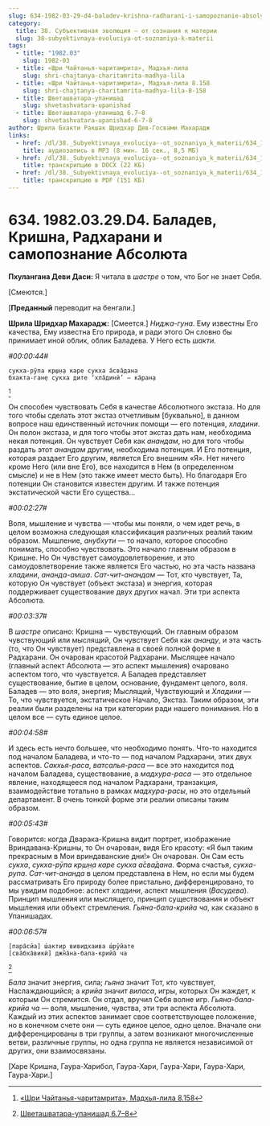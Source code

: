 ```yaml
---
slug: 634-1982-03-29-d4-baladev-krishna-radharani-i-samopoznanie-absolyuta
category:
  title: 38. Субъективная эволюция — от сознания к материи
  slug: 38-subyektivnaya-evoluciya-ot-soznaniya-k-materii
tags:
  - title: "1982.03"
    slug: 1982-03
  - title: «Шри Чайтанья-чаритамрита», Мадхья-лила
    slug: shri-chajtanya-charitamrita-madhya-lila
  - title: «Шри Чайтанья-чаритамрита», Мадхья-лила 8.158
    slug: shri-chajtanya-charitamrita-madhya-lila-8-158
  - title: Шветашватара-упанишад
    slug: shvetashvatara-upanishad
  - title: Шветашватара-упанишад 6.7–8
    slug: shvetashvatara-upanishad-6-7-8
author: Шрила Бхакти Ракшак Шридхар Дев-Госвами Махарадж
links:
  - href: /dl/38._Subyektivnaya_evoluciya--ot_soznaniya_k_materii/634_1982.03.29.D4_SridharMj_Baladev_Krishna_Radharani_i_samopoznanie_Absoljuta.mp3
    title: аудиозапись в MP3 (8 мин. 16 сек., 8,5 МБ)
  - href: /dl/38._Subyektivnaya_evoluciya--ot_soznaniya_k_materii/634_1982.03.29.D4_SridharMj_Baladev_Krishna_Radharani_i_samopoznanie_Absoljuta.docx
    title: транскрипцию в DOCX (22 КБ)
  - href: /dl/38._Subyektivnaya_evoluciya--ot_soznaniya_k_materii/634_1982.03.29.D4_SridharMj_Baladev_Krishna_Radharani_i_samopoznanie_Absoljuta.pdf
    title: транскрипцию в PDF (151 КБ)
---
```


# 634. 1982.03.29.D4. Баладев, Кришна, Радхарани и самопознание Абсолюта

**Пхулангана Деви Даси:** Я читала в *шастре* о том, что Бог не знает Себя.

[Смеются.]

[**Преданный** переводит на бенгали.]

**Шрила Шридхар Махарадж:** [Смеется.] *Ниджа-гуна*. Ему известны Его качества, Ему известна Его природа, и ради этого Он словно бы принимает иной облик, облик Баладева. У Него есть *шакти.*

*#00:00:44#*

    сукха-рӯпа кр̣ш̣н̣а каре сукха а̄сва̄дана
    бхакта-ган̣е сукха дите ‘хла̄динӣ’ — ка̄ран̣а
[^_ftn1]

Он способен чувствовать Себя в качестве Абсолютного экстаза. Но для того чтобы сделать этот экстаз отчетливым [буквально], в данном вопросе наш единственный источник помощи — его потенция, *хладини*. Он полон экстаза, и для того чтобы этот экстаз дать нам, необходима некая потенция. Он чувствует Себя как *анандам*, но для того чтобы раздать этот *анандам* другим, необходима потенция. И Его потенция, которая раздает Его другим, является Его внешним «Я». Нет ничего кроме Него (или вне Его), все находится в Нем (в определенном смысле) и не в Нем (это также имеет место быть). Но благодаря Его потенции Он становится известен другим. И также потенция экстатической части Его существа…

*#00:02:27#*

Воля, мышление и чувства — чтобы мы поняли, о чем идет речь, в целом возможна следующая классификация различных реалий таким образом. Мышление, *анубхути* — то начало, которое способно понимать, способно чувствовать. Это начало главным образом в Кришне. Но Он чувствует самоудовлетворение, и это самоудовлетворение также является Его частью, но эта часть названа *хладини*, *ананда-амша*. *Сат-чит-анандам* — Тот, кто чувствует, Та, которую Он чувствует (объект экстаза) и энергия, которая поддерживает существование двух других начал. Эти три аспекта Абсолюта.

*#00:03:37#*

В *шастре* описано: Кришна — чувствующий. Он главным образом чувствующий или мыслящий, Он чувствует Себя как *ананду*, и эта часть (то, что Он чувствует) представлена в своей полной форме в Радхарани. Он очарован красотой Радхарани. Мыслящее начало (главный аспект Абсолюта — это аспект мышления) очаровано аспектом того, что чувствуется. А Баладев представляет существование, бытие в целом, основание, фундамент целого, воля. Баладев — это воля, энергия; Мыслящий, Чувствующий и *Хладини* — То, что чувствуется, экстатическое Начало, Экстаз. Таким образом, эти реалии были разделены на три категории ради нашего понимания. Но в целом все — суть единое целое.

*#00:04:58#*

И здесь есть нечто большее, что необходимо понять. Что-то находится под началом Баладева, и что-то — под началом Радхарани, этих двух аспектов. *Сакхья-раса*, *ватсалья-раса* — все это находится под началом Баладева, существование, а *мадхура-раса* — это отдельное явление, находящееся под началом Радхарани, транзакция, взаимодействие тотально в рамках *мадхура-расы*, но это отдельный департамент. В очень тонкой форме эти реалии описаны таким образом.

*#00:05:43#*

Говорится: когда Дварака-Кришна видит портрет, изображение Вриндавана-Кришны, то Он очарован, видя Его красоту: «Я был таким прекрасным в Мои вриндаванские дни!» Он очарован. Он Сам есть *сукха*, *сукха-рӯпа кр̣ш̣н̣а каре сукха а̄сва̄дана*. Форма счастья, *сукха-рупа*. *Сат-чит-ананда* в целом представлена в Нем, но если мы будем рассматривать Его природу более пристально, дифференцировано, то мы увидим подобное: аспект *хладини*, аспект мышления (*Васудева*). Принцип мышления или мыслящего, принцип существования и объект мышления или объект стремления. *Гьяна-бала-крийа ча*, как сказано в Упанишадах.

*#00:06:57#*

    [пара̄сйа] ш́актир вивидхаива ш́рӯйате
    [сва̄бха̄викӣ] джн̃а̄на-бала-крийа̄ ча
[^_ftn2]

*Бала* значит энергия, сила; *гьяна* значит Тот, кто чувствует, Наслаждающийся; а *крийа* значит *виласа*, игры, которых Он жаждет, к которым Он стремится. Он отдал, вручил Себя волне игр. *Гьяна-бала-крийа ча* — воля, мышление, чувства, эти три аспекта Абсолюта. Каждый из этих аспектов занимает свое соответствующее положение, но в конечном счете они — суть единое целое, одно целое. Вначале они дифференцированы в три группы, а затем возникают многочисленные ветви, различные группы, но одна группа не является независимой от других, они взаимосвязаны.

[Харе Кришна, Гаура-Харибол, Гаура-Хари, Гаура-Хари, Гаура-Хари, Гаура-Хари.]



[^_ftn1]: [«Шри Чайтанья-чаритамрита», Мадхья-лила 8.158](../notes/shri-chajtanya-charitamrita-madhya-lila/shri-chajtanya-charitamrita-madhya-lila-8-158.md)

[^_ftn2]: [Шветашватара-упанишад 6.7–8](../notes/shvetashvatara-upanishad/shvetashvatara-upanishad-6-7-8.md)
